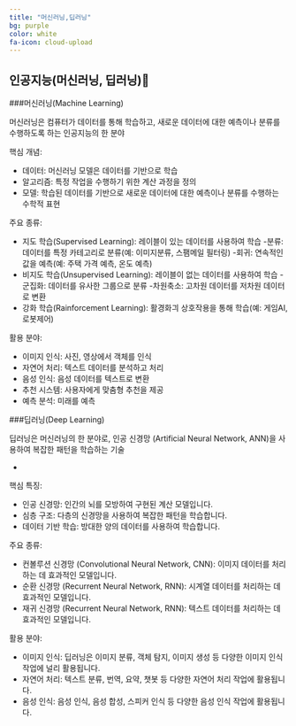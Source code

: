 ```yaml
---
title: "머신러닝,딥러닝"
bg: purple
color: white
fa-icon: cloud-upload
---
```


## 인공지능(머신러닝, 딥러닝)🤖

###머신러닝(Machine Learning)

머신러닝은 컴퓨터가 데이터를 통해 학습하고, 새로운 데이터에 대한 예측이나 분류를 수행하도록 하는 인공지능의 한 분야

핵심 개념:

- 데이터: 머신러닝 모델은 데이터를 기반으로 학습
- 알고리즘: 특정 작업을 수행하기 위한 계산 과정을 정의
- 모델: 학습된 데이터를 기반으로 새로운 데이터에 대한 예측이나 분류를 수행하는 수학적 표현

주요 종류:

- 지도 학습(Supervised Learning): 레이블이 있는 데이터를 사용하여 학습
    -분류: 데이터를 특정 카테고리로 분류(예: 이미지분류, 스팸메일 필터링)
    -회귀: 연속적인 값을 예측(예: 주택 가격 예측, 온도 예측)
- 비지도 학습(Unsupervised Learning): 레이블이 없는 데이터를 사용하여 학습
    -군집화: 데이터를 유사한 그룹으로 분류
    -차원축소: 고차원 데이터를 저차원 데이터로 변환
- 강화 학습(Rainforcement Learning): 활경화긔 상호작용을 통해 학습(예: 게임AI, 로봇제어)

활용 분야:

- 이미지 인식: 사진, 영상에서 객체를 인식
- 자연어 처리: 텍스트 데이터를 분석하고 처리
- 음성 인식: 음성 데이터를 텍스트로 변환
- 추천 시스템: 사용자에게 맞춤형 추천을 제공
- 예측 분석: 미래를 예측

###딥러닝(Deep Learning)

딥러닝은 머신러닝의 한 분야로,  인공 신경망 (Artificial Neural Network, ANN)을  사용하여  복잡한  패턴을  학습하는 기술

- 

핵심 특징:

- 인공 신경망:  인간의  뇌를  모방하여  구현된  계산 모델입니다.
- 심층 구조:  다층의  신경망을  사용하여  복잡한  패턴을  학습합니다.
- 데이터 기반 학습:  방대한  양의  데이터를  사용하여  학습합니다.

주요 종류:

- 컨볼루션 신경망 (Convolutional Neural Network, CNN):  이미지 데이터를  처리하는 데  효과적인  모델입니다.
- 순환 신경망 (Recurrent Neural Network, RNN):  시계열 데이터를  처리하는 데  효과적인  모델입니다.
- 재귀 신경망 (Recurrent Neural Network, RNN):  텍스트 데이터를  처리하는 데  효과적인  모델입니다.

 활용 분야:

- 이미지 인식:  딥러닝은  이미지 분류,  객체 탐지,  이미지 생성 등  다양한  이미지 인식  작업에  널리  활용됩니다.
- 자연어 처리:  텍스트 분류,  번역,  요약,  챗봇 등  다양한  자연어 처리  작업에  활용됩니다.
- 음성 인식:  음성 인식,  음성 합성,  스피커 인식 등  다양한  음성 인식  작업에  활용됩니다.

 

